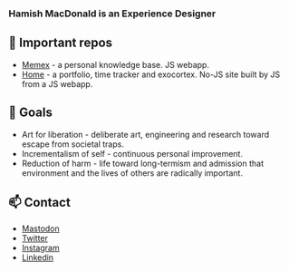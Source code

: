 ### Hamish MacDonald is an Experience Designer

## 🔆 Important repos
- [Memex](https://github.com/kormyen/memex) - a personal knowledge base. JS webapp.
- [Home](https://github.com/kormyen/home) - a portfolio, time tracker and exocortex. No-JS site built by JS from a JS webapp.

## 🔭 Goals
- Art for liberation - deliberate art, engineering and research toward escape from societal traps.
- Incrementalism of self - continuous personal improvement.
- Reduction of harm - life toward long-termism and admission that environment and the lives of others are radically important.

## 📫 Contact
- [Mastodon](https://merveilles.town/@kor)
- [Twitter](https://twitter.com/kormyen)
- [Instagram](https://www.instagram.com/kormyen/)
- [Linkedin](https://www.linkedin.com/in/kormyen/)
